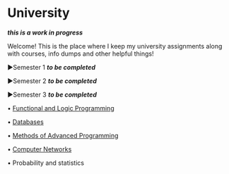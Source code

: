 # University

***this is a work in progress***

Welcome! This is the place where I keep my university assignments along with courses, info dumps and other helpful things!

▶Semester 1 ***to be completed***

▶Semester 2 ***to be completed*** 

▶Semester 3 ***to be completed*** 
 
   • [Functional and Logic Programming](https://github.com/913-Diaconu-Ana/Functional-and-Logic-Programming)
   
   • [Databases](https://github.com/913-Diaconu-Ana/University/tree/main/Databases)
   
   • [Methods of Advanced Programming](https://github.com/913-Diaconu-Ana/University/blob/main/Methods%20of%20Advanced%20Programming.md)
   
   • [Computer Networks](https://github.com/913-Diaconu-Ana/University/blob/main/Computer%20Networks/Notes.md)
   
   • Probability and statistics
   
